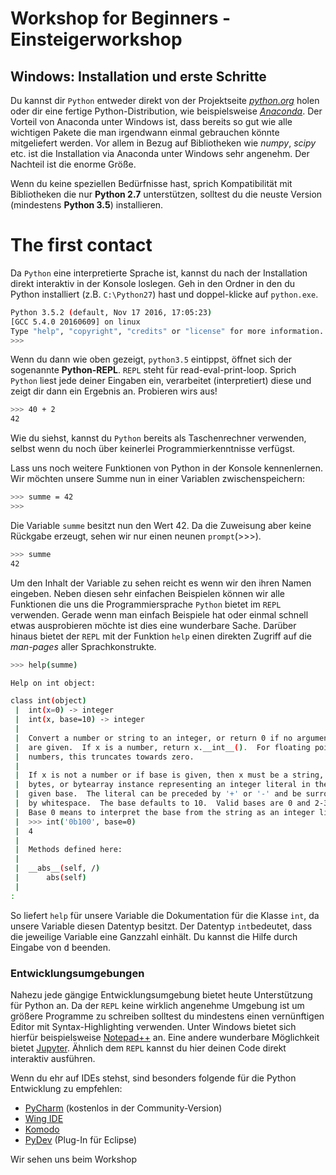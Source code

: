# Workshop for Beginners - Einsteigerworkshop

## Windows: Installation und erste Schritte

Du kannst dir ```Python``` entweder direkt von der Projektseite *[python.org](https://www.python.org/downloads/)* holen
oder dir eine fertige Python-Distribution, wie beispielsweise *[Anaconda](https://www.continuum.io/downloads)*.
Der Vorteil von Anaconda unter Windows ist, dass bereits so gut wie alle wichtigen Pakete die man irgendwann einmal
gebrauchen könnte mitgeliefert werden. Vor allem in Bezug auf Bibliotheken wie *numpy*, *scipy* etc. ist die
Installation via Anaconda unter Windows sehr angenehm. Der Nachteil ist die enorme Größe.

Wenn du keine speziellen Bedürfnisse hast, sprich Kompatibilität mit Bibliotheken die nur **Python 2.7** unterstützen,
solltest du die neuste Version (mindestens **Python 3.5**) installieren.

# The first contact

Da ```Python``` eine interpretierte Sprache ist, kannst du nach der Installation direkt interaktiv in der Konsole loslegen.
Geh in den Ordner in den du Python installiert (z.B. ```C:\Python27```) hast und doppel-klicke auf ```python.exe```.

```bash
Python 3.5.2 (default, Nov 17 2016, 17:05:23)
[GCC 5.4.0 20160609] on linux
Type "help", "copyright", "credits" or "license" for more information.
>>>
```

Wenn du dann wie oben gezeigt, ```python3.5``` eintippst, öffnet sich der sogenannte **Python-REPL**. ```REPL``` steht
für read-eval-print-loop. Sprich ```Python``` liest jede deiner Eingaben ein, verarbeitet (interpretiert) diese und zeigt
dir dann ein Ergebnis an. Probieren wirs aus!

```bash
>>> 40 + 2
42
```

Wie du siehst, kannst du ```Python``` bereits als Taschenrechner verwenden, selbst wenn du noch über keinerlei
Programmierkenntnisse verfügst.


Lass uns noch weitere Funktionen von Python in der Konsole kennenlernen. Wir möchten unsere Summe nun in einer
Variablen zwischenspeichern:

```bash
>>> summe = 42
>>>
```

Die Variable ```summe``` besitzt nun den Wert 42. Da die Zuweisung aber keine Rückgabe erzeugt, sehen wir nur einen
neunen ```prompt```(>>>).

```bash
>>> summe
42
```

Um den Inhalt der Variable zu sehen reicht es wenn wir den ihren Namen eingeben. Neben diesen sehr
einfachen Beispielen können wir alle Funktionen die uns die Programmiersprache ```Python``` bietet im ```REPL```
verwenden. Gerade wenn man einfach Beispiele hat oder einmal schnell etwas ausprobieren möchte ist dies eine
wunderbare Sache. Darüber hinaus bietet der ```REPL``` mit der Funktion ```help``` einen direkten Zugriff auf die
*man-pages* aller Sprachkonstrukte.

```bash
>>> help(summe)

Help on int object:

class int(object)
 |  int(x=0) -> integer
 |  int(x, base=10) -> integer
 |
 |  Convert a number or string to an integer, or return 0 if no arguments
 |  are given.  If x is a number, return x.__int__().  For floating point
 |  numbers, this truncates towards zero.
 |
 |  If x is not a number or if base is given, then x must be a string,
 |  bytes, or bytearray instance representing an integer literal in the
 |  given base.  The literal can be preceded by '+' or '-' and be surrounded
 |  by whitespace.  The base defaults to 10.  Valid bases are 0 and 2-36.
 |  Base 0 means to interpret the base from the string as an integer literal.
 |  >>> int('0b100', base=0)
 |  4
 |
 |  Methods defined here:
 |
 |  __abs__(self, /)
 |      abs(self)
 |
:
```

So liefert ```help``` für unsere Variable die Dokumentation für die Klasse ```int```, da unsere Variable diesen
Datentyp besitzt. Der Datentyp ```int```bedeutet, dass die jeweilige Variable eine Ganzzahl einhält. Du kannst die
Hilfe durch Eingabe von <kbd>d</kbd> beenden.


### Entwicklungsumgebungen

Nahezu jede gängige Entwicklungsumgebung bietet heute Unterstützung für Python an. Da der ```REPL``` keine wirklich
angenehme Umgebung ist um größere Programme zu schreiben solltest du mindestens einen vernünftigen Editor mit
Syntax-Highlighting verwenden. Unter Windows bietet sich hierfür beispielsweise
[Notepad++](https://notepad-plus-plus.org/) an. Eine andere wunderbare Möglichkeit bietet
[Jupyter](https://jupyter.org/). Ähnlich dem ```REPL``` kannst du hier deinen Code direkt interaktiv ausführen.

Wenn du ehr auf IDEs stehst, sind besonders folgende für die Python Entwicklung zu empfehlen:

- [PyCharm](https://www.jetbrains.com/pycharm/) (kostenlos in der Community-Version)
- [Wing IDE](https://wingware.com/)
- [Komodo](https://www.activestate.com/komodo-ide/python-editor)
- [PyDev](http://www.pydev.org/index.html) (Plug-In für Eclipse)

Wir sehen uns beim Workshop
